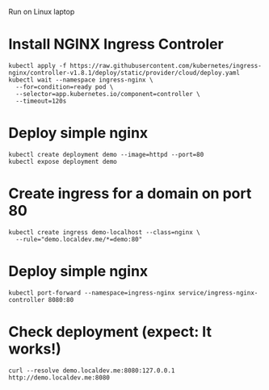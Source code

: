 Run on Linux laptop
# Install NGINX Ingress Controler #
```
kubectl apply -f https://raw.githubusercontent.com/kubernetes/ingress-nginx/controller-v1.8.1/deploy/static/provider/cloud/deploy.yaml
kubectl wait --namespace ingress-nginx \
  --for=condition=ready pod \
  --selector=app.kubernetes.io/component=controller \
  --timeout=120s
```

# Deploy simple nginx #
```
kubectl create deployment demo --image=httpd --port=80
kubectl expose deployment demo
```

# Create ingress for a domain on port 80 #
```
kubectl create ingress demo-localhost --class=nginx \
  --rule="demo.localdev.me/*=demo:80"
```

# Deploy simple nginx #
```
kubectl port-forward --namespace=ingress-nginx service/ingress-nginx-controller 8080:80
```
# Check deployment (expect: It works!) #
```
curl --resolve demo.localdev.me:8080:127.0.0.1 http://demo.localdev.me:8080
```
